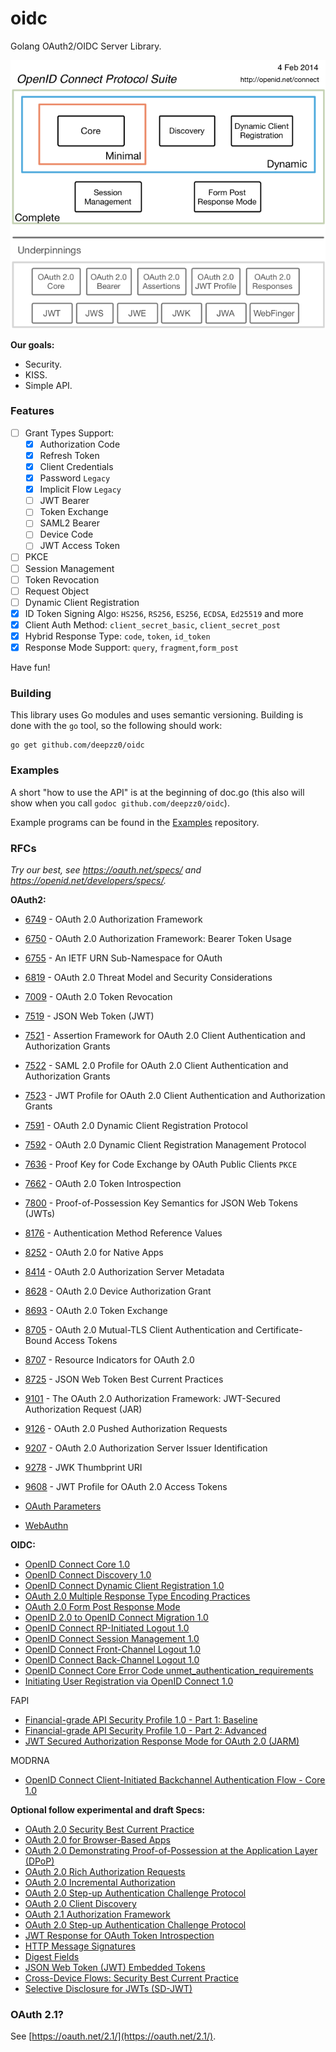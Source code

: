 # oidc
Golang OAuth2/OIDC Server Library.

![OpenIDConnect-Map-4Feb2014.png](./assets/OpenIDConnect-Map-4Feb2014.png)

**Our goals:**

- Security.
- KISS.
- Simple API.

### Features

- [ ] Grant Types Support:
  - [x] Authorization Code
  - [x] Refresh Token
  - [x] Client Credentials
  - [x] Password `Legacy`
  - [x] Implicit Flow `Legacy`
  - [ ] JWT Bearer
  - [ ] Token Exchange
  - [ ] SAML2 Bearer
  - [ ] Device Code
  - [ ] JWT Access Token
- [ ] PKCE
- [ ] Session Management
- [ ] Token Revocation
- [ ] Request Object
- [ ] Dynamic Client Registration
- [x] ID Token Signing Algo: `HS256`, `RS256`, `ES256`, `ECDSA`, `Ed25519` and more
- [x] Client Auth Method:  `client_secret_basic`, `client_secret_post`
- [x] Hybrid Response Type: `code`, `token`, `id_token`
- [x] Response Mode Support: `query`, `fragment`,`form_post`

Have fun!

### Building

This library uses Go modules and uses semantic versioning. Building is done with the `go` tool, so the following should work:

```
go get github.com/deepzz0/oidc
```

### Examples

A short "how to use the API" is at the beginning of doc.go (this also will show when you call `godoc github.com/deepzz0/oidc`).

Example programs can be found in the [Examples](https://github.com/deepzz0/oidc/tree/master/examples) repository.

### RFCs

*Try our best, see https://oauth.net/specs/ and  https://openid.net/developers/specs/.*

**OAuth2:**

* [6749](https://www.rfc-editor.org/rfc/rfc6749) - OAuth 2.0 Authorization Framework
* [6750](http://tools.ietf.org/html/rfc6750) - OAuth 2.0 Authorization Framework: Bearer Token Usage
* [6755](https://www.rfc-editor.org/rfc/rfc6755) - An IETF URN Sub-Namespace for OAuth
* [6819](https://www.rfc-editor.org/rfc/rfc6819) - OAuth 2.0 Threat Model and Security Considerations
* [7009](http://tools.ietf.org/html/rfc7009) - OAuth 2.0 Token Revocation
* [7519](https://tools.ietf.org/html/rfc7519) - JSON Web Token (JWT)
* [7521](https://www.rfc-editor.org/rfc/rfc7521.html) - Assertion Framework for OAuth 2.0 Client Authentication and Authorization Grants
* [7522](https://www.rfc-editor.org/rfc/rfc7522) - SAML 2.0 Profile for OAuth 2.0 Client Authentication and Authorization Grants
* [7523](https://www.rfc-editor.org/rfc/rfc7523.html) - JWT Profile for OAuth 2.0 Client Authentication and Authorization Grants
* [7591](https://www.rfc-editor.org/rfc/rfc7591) - OAuth 2.0 Dynamic Client Registration Protocol
* [7592](https://www.rfc-editor.org/rfc/rfc7592) - OAuth 2.0 Dynamic Client Registration Management Protocol
* [7636](http://tools.ietf.org/html/rfc7636) - Proof Key for Code Exchange by OAuth Public Clients `PKCE`
* [7662](https://www.rfc-editor.org/rfc/rfc7662) - OAuth 2.0 Token Introspection
* [7800](https://www.rfc-editor.org/rfc/rfc7800) - Proof-of-Possession Key Semantics for JSON Web Tokens (JWTs)
* [8176](https://www.rfc-editor.org/rfc/rfc8176) - Authentication Method Reference Values
* [8252](http://tools.ietf.org/html/rfc8252) - OAuth 2.0 for Native Apps
* [8414](https://www.rfc-editor.org/rfc/rfc8414) - OAuth 2.0 Authorization Server Metadata
* [8628](https://www.rfc-editor.org/rfc/rfc8628) - OAuth 2.0 Device Authorization Grant
* [8693](https://datatracker.ietf.org/doc/html/rfc8693) - OAuth 2.0 Token Exchange
* [8705](https://tools.ietf.org/html/rfc8705) - OAuth 2.0 Mutual-TLS Client Authentication and Certificate-Bound Access Tokens
* [8707](https://www.rfc-editor.org/rfc/rfc8707) - Resource Indicators for OAuth 2.0
* [8725](https://www.rfc-editor.org/rfc/rfc8725) - JSON Web Token Best Current Practices
* [9101](https://www.rfc-editor.org/rfc/rfc9101) - The OAuth 2.0 Authorization Framework: JWT-Secured Authorization Request (JAR)
* [9126](https://datatracker.ietf.org/doc/html/rfc9126) - OAuth 2.0 Pushed Authorization Requests
* [9207](https://www.rfc-editor.org/rfc/rfc9207) - OAuth 2.0 Authorization Server Issuer Identification
* [9278](https://www.rfc-editor.org/rfc/rfc9278) - JWK Thumbprint URI
* [9608](https://datatracker.ietf.org/doc/html/rfc9068) - JWT Profile for OAuth 2.0 Access Tokens



* [OAuth Parameters](https://www.iana.org/assignments/oauth-parameters/oauth-parameters.xhtml)
* [WebAuthn]([www.w3.org/TR/webauthn](https://www.w3.org/TR/webauthn/))

**OIDC:**

* [OpenID Connect Core 1.0](https://openid.net/specs/openid-connect-core-1_0.html)
* [OpenID Connect Discovery 1.0](https://openid.net/specs/openid-connect-discovery-1_0.html)
* [OpenID Connect Dynamic Client Registration 1.0](https://openid.net/specs/openid-connect-registration-1_0.html)
* [OAuth 2.0 Multiple Response Type Encoding Practices](https://openid.net/specs/oauth-v2-multiple-response-types-1_0.html)
* [OAuth 2.0 Form Post Response Mode](https://openid.net/specs/oauth-v2-form-post-response-mode-1_0.html)
* [OpenID 2.0 to OpenID Connect Migration 1.0](https://openid.net/specs/openid-connect-migration-1_0.html)
* [OpenID Connect RP-Initiated Logout 1.0](https://openid.net/specs/openid-connect-rpinitiated-1_0.html)
* [OpenID Connect Session Management 1.0](https://openid.net/specs/openid-connect-session-1_0.html)
* [OpenID Connect Front-Channel Logout 1.0](https://openid.net/specs/openid-connect-frontchannel-1_0.html)
* [OpenID Connect Back-Channel Logout 1.0](https://openid.net/specs/openid-connect-backchannel-1_0.html)
* [OpenID Connect Core Error Code unmet_authentication_requirements](https://openid.net/specs/openid-connect-unmet-authentication-requirements-1_0.html)
* [Initiating User Registration via OpenID Connect 1.0](https://openid.net/specs/openid-connect-prompt-create-1_0.html)

FAPI

* [Financial-grade API Security Profile 1.0 - Part 1: Baseline](https://openid.net/specs/openid-financial-api-part-1-1_0.html)
* [Financial-grade API Security Profile 1.0 - Part 2: Advanced](https://openid.net/specs/openid-financial-api-part-2-1_0.html)
* [JWT Secured Authorization Response Mode for OAuth 2.0 (JARM)](https://openid.net/specs/oauth-v2-jarm.html)

MODRNA

* [OpenID Connect Client-Initiated Backchannel Authentication Flow - Core 1.0](https://openid.net/specs/openid-client-initiated-backchannel-authentication-core-1_0.html)

**Optional follow experimental and draft Specs:**

* [OAuth 2.0 Security Best Current Practice](https://datatracker.ietf.org/doc/html/draft-ietf-oauth-security-topics)
* [OAuth 2.0 for Browser-Based Apps](https://datatracker.ietf.org/doc/html/draft-ietf-oauth-browser-based-apps)
* [OAuth 2.0 Demonstrating Proof-of-Possession at the Application Layer (DPoP)](https://datatracker.ietf.org/doc/html/draft-ietf-oauth-dpop)
* [OAuth 2.0 Rich Authorization Requests](https://datatracker.ietf.org/doc/html/draft-ietf-oauth-rar)
* [OAuth 2.0 Incremental Authorization](https://datatracker.ietf.org/doc/html/draft-ietf-oauth-incremental-authz)
* [OAuth 2.0 Step-up Authentication Challenge Protocol](https://datatracker.ietf.org/doc/html/draft-ietf-oauth-step-up-authn-challenge)
* [OAuth 2.0 Client Discovery](https://www.ietf.org/archive/id/draft-looker-oauth-client-discovery-01.html)
* [OAuth 2.1 Authorization Framework](https://www.ietf.org/archive/id/draft-ietf-oauth-v2-1-07.html)
* [OAuth 2.0 Step-up Authentication Challenge Protocol](https://www.ietf.org/archive/id/draft-ietf-oauth-step-up-authn-challenge-08.html)
* [JWT Response for OAuth Token Introspection](https://datatracker.ietf.org/doc/html/draft-ietf-oauth-jwt-introspection-response)
* [HTTP Message Signatures](https://datatracker.ietf.org/doc/html/draft-ietf-httpbis-message-signatures)
* [Digest Fields](https://datatracker.ietf.org/doc/html/draft-ietf-httpbis-digest-headers)
* [JSON Web Token (JWT) Embedded Tokens](https://www.ietf.org/archive/id/draft-yusef-oauth-nested-jwt-06.html)
* [Cross-Device Flows: Security Best Current Practice](https://www.ietf.org/archive/id/draft-ietf-oauth-cross-device-security-00.html)
* [Selective Disclosure for JWTs (SD-JWT)](https://www.ietf.org/archive/id/draft-ietf-oauth-selective-disclosure-jwt-02.html)

### OAuth 2.1?

See [https://oauth.net/2.1/](https://oauth.net/2.1/).

